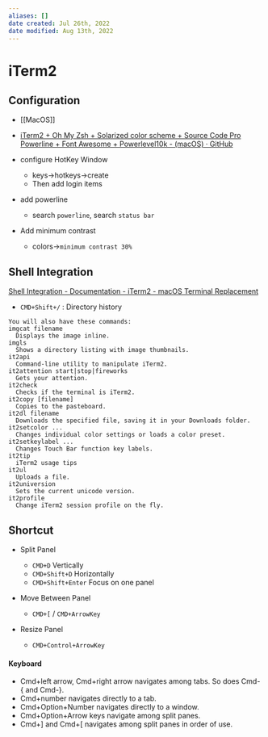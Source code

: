 ```yaml
---
aliases: []
date created: Jul 26th, 2022
date modified: Aug 13th, 2022
---
```

# iTerm2
## Configuration
- [[MacOS]]
- [iTerm2 + Oh My Zsh + Solarized color scheme + Source Code Pro Powerline + Font Awesome + Powerlevel10k - (macOS) · GitHub](https://gist.github.com/kevin-smets/8568070)

- configure HotKey Window
	- keys->hotkeys->create
	- Then add login items

- add powerline
	- search `powerline`, search `status bar`

- Add minimum contrast
	- colors->`minimum contrast 30%`

## Shell Integration
[Shell Integration - Documentation - iTerm2 - macOS Terminal Replacement](https://iterm2.com/documentation-shell-integration.html)

- `CMD+Shift+/` : Directory history

```
You will also have these commands:
imgcat filename
  Displays the image inline.
imgls
  Shows a directory listing with image thumbnails.
it2api
  Command-line utility to manipulate iTerm2.
it2attention start|stop|fireworks
  Gets your attention.
it2check
  Checks if the terminal is iTerm2.
it2copy [filename]
  Copies to the pasteboard.
it2dl filename
  Downloads the specified file, saving it in your Downloads folder.
it2setcolor ...
  Changes individual color settings or loads a color preset.
it2setkeylabel ...
  Changes Touch Bar function key labels.
it2tip
  iTerm2 usage tips
it2ul
  Uploads a file.
it2universion
  Sets the current unicode version.
it2profile
  Change iTerm2 session profile on the fly.
```

## Shortcut
- Split Panel
	- `CMD+D` Vertically
	- `CMD+Shift+D` Horizontally
	- `CMD+Shift+Enter`	Focus on one panel

- Move Between Panel
	- `CMD+[` / `CMD+ArrowKey`

- Resize Panel
	- `CMD+Control+ArrowKey`
	
#### Keyboard
-   Cmd+left arrow, Cmd+right arrow navigates among tabs. So does Cmd-{ and Cmd-}.
-   Cmd+number navigates directly to a tab.
-   Cmd+Option+Number navigates directly to a window.
-   Cmd+Option+Arrow keys navigate among split panes.
-   Cmd+\] and Cmd+\[ navigates among split panes in order of use.

